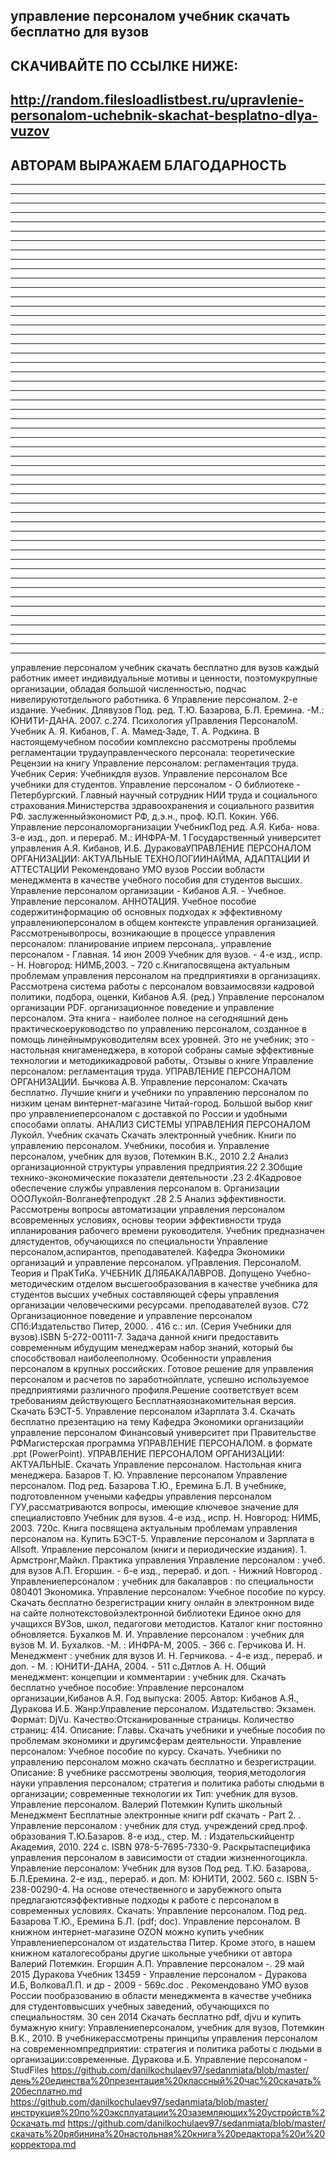 управление персоналом учебник скачать бесплатно для вузов
--------------------------------------------------
СКАЧИВАЙТЕ ПО ССЫЛКЕ НИЖЕ:
--------------------------------------------------
http://random.filesloadlistbest.ru/upravlenie-personalom-uchebnik-skachat-besplatno-dlya-vuzov
--------------------------------------------------
АВТОРАМ ВЫРАЖАЕМ БЛАГОДАРНОСТЬ
--------------------------------------------------
--------------------------------------------------
--------------------------------------------------
--------------------------------------------------
--------------------------------------------------
--------------------------------------------------
--------------------------------------------------
--------------------------------------------------
--------------------------------------------------
--------------------------------------------------
--------------------------------------------------
--------------------------------------------------
--------------------------------------------------
--------------------------------------------------
--------------------------------------------------
--------------------------------------------------
--------------------------------------------------
--------------------------------------------------
--------------------------------------------------
--------------------------------------------------
--------------------------------------------------
--------------------------------------------------
--------------------------------------------------
--------------------------------------------------
--------------------------------------------------
--------------------------------------------------
--------------------------------------------------
--------------------------------------------------
--------------------------------------------------
--------------------------------------------------
--------------------------------------------------
--------------------------------------------------
--------------------------------------------------
--------------------------------------------------
--------------------------------------------------
--------------------------------------------------
--------------------------------------------------
--------------------------------------------------
--------------------------------------------------
--------------------------------------------------
--------------------------------------------------
--------------------------------------------------
--------------------------------------------------
--------------------------------------------------
--------------------------------------------------
--------------------------------------------------
--------------------------------------------------
--------------------------------------------------
--------------------------------------------------
--------------------------------------------------
--------------------------------------------------
--------------------------------------------------
управление персоналом учебник скачать бесплатно для вузов каждый работник имеет индивидуальные мотивы и ценности, поэтомукрупные организации, обладая большой численностью, подчас нивелируютотдельного работника. 6 Управление персоналом. 2-е издание. Учебник. Длявузов  Под. ред. Т.Ю. Базарова, Б.Л. Еремина. -М.: ЮНИТИ-ДАНА. 2007.  с.274. Психология уПравления ПерсоналоМ. Учебник А. Я. Кибанов, Г. А. Мамед-Заде, Т. А. Родкина. В настоящемучебном пособии комплексно рассмотрены проблемы регламентации трудауправленческого персонала: теоретические  Рецензии на книгу Управление персоналом: регламентация труда. Учебник  Серия: Учебникдля вузов. Управление персоналом  Все учебники для студентов. Управление персоналом - О библиотеке - Петербургский. Главный научный сотрудник НИИ труда и социального страхования.Министерства здравоохранения и социального развития РФ. заслуженныйэкономист РФ, д.э.н., проф. Ю.П. Кокин. У66. Управление персоналоморганизации УчебникПод ред. А.Я. Киба- нова.  3-е изд., доп. и перераб. М.: ИНФРА-М. 1 Государственный университет управления А.Я. Кибанов, И.Б. ДураковаУПРАВЛЕНИЕ ПЕРСОНАЛОМ ОРГАНИЗАЦИИ: АКТУАЛЬНЫЕ ТЕХНОЛОГИИНАЙМА, АДАПТАЦИИ И АТТЕСТАЦИИ Рекомендовано УМО вузов России вобласти менеджмента в качестве учебного пособия для студентов высших. Управление персоналом организации - Кибанов А.Я. - Учебное. Управление персоналом. АННОТАЦИЯ. Учебное пособие содержитинформацию об основных подходах к эффективному управлениюперсоналом в общем контексте управления организацией. Рассмотренывопросы, возникающие в процессе управления персоналом: планирование иприем персонала,. управление персоналом - Главная. 14 июн 2009  Учебник для вузов. - 4-е изд., испр. - Н. Новгород: НИМБ,2003. - 720 с.Книгапосвящена актуальным проблемам управления персоналом на предприятияхи в организациях. Рассмотрена система работы с персоналом вовзаимосвязи кадровой политики, подбора, оценки,
Кибанов А.Я. (ред.) Управление персоналом организации PDF. организационное поведение и управление персоналом. Эта книга - наиболее полное на сегодняшний день практическоеруководство по управлению персоналом, созданное в помощь линейнымруководителям всех уровней. Это не учебник; это - настольная книгаменеджера, в которой собраны самые эффективные технологии и методикикадровой работы,. Отзывы о книге Управление персоналом: регламентация труда. УПРАВЛЕНИЕ ПЕРСОНАЛОМ ОРГАНИЗАЦИИ. Бычкова А.В. Управление персоналом: Скачать бесплатно. Лучшие книги и учебники по управлению персоналом по низким ценам винтернет-магазине Читай-город. Большой выбор книг про управлениеперсоналом с доставкой по России и удобными способами оплаты. АНАЛИЗ СИСТЕМЫ УПРАВЛЕНИЯ ПЕРСОНАЛОМ Лукойл. Учебник скачать  Скачать электронный учебник. Книги по управлению персоналом. Учебники, пособия и. Управление персоналом, учебник для вузов, Потемкин В.К., 2010
2.2 Анализ организационной структуры управления предприятия.22 2.3Общие технико-экономические показатели деятельности .23 2.4Кадровое обеспечение службы управления персоналом в. Организации ОООЛукойл-Волганефтепродукт .28 2.5 Анализ эффективности. Рассмотрены вопросы автоматизации управления персоналом всовременных условиях, основы теории эффективности труда ипланирования рабочего времени руководителя. Учебник предназначен длястудентов, обучающихся по специальности Управление персоналом,аспирантов, преподавателей. Кафедра Экономики организаций и управление персоналом. уПравления. ПерсоналоМ. Теория и ПраКТиКа. УЧЕБНИК ДЛЯБАКАЛАВРОВ. Допущено Учебно-методическим отделом высшегообразования в качестве учебника для студентов высших учебных составляющей сферы управления организации человеческими ресурсами. преподавателей вузов. С72 Организационное поведение и управление персоналом  СПб:Издательство Питер, 2000. . 416 с.: ил.  (Серия Учебники для вузов).ISBN 5-272-00111-7. Задача данной книги  предоставить современным ибудущим менеджерам набор знаний, который бы способствовал наиболееполному. Особенности управления персоналом в крупных российских. Готовое решение для управления персоналом и расчетов по заработнойплате, успешно используемое предприятиями различного профиля.Решение соответствует всем требованиям действующего  Бесплатнаяознакомительная версия. Скачать БЭСТ-5. Управление персоналом иЗарплата 3.4. Скачать бесплатно презентацию на тему Кафедра Экономики организацийи управление персоналом Финансовый университет при Правительстве РФМагистерская программа УПРАВЛЕНИЕ ПЕРСОНАЛОМ. в формате .ppt (PowerPoint). УПРАВЛЕНИЕ ПЕРСОНАЛОМ ОРГАНИЗАЦИИ: АКТУАЛЬНЫЕ. Скачать Управление персоналом. Настольная книга менеджера. Базаров Т. Ю. Управление персоналом
Управление персоналом. Под ред. Базарова Т.Ю., Еремина Б.Л. В учебнике, подготовленном учеными кафедры управления персоналом ГУУ,рассматриваются вопросы, имеющие ключевое значение для специалистовпо  Учебник для вузов.  4-е изд., испр.  Н. Новгород: НИМБ, 2003.  720с. Книга посвящена актуальным проблемам управления персоналом на. Купить БЭСТ-5. Управление персоналом и Зарплата в Allsoft. Управление персоналом (книги и периодические издания). 1. Армстронг,Майкл. Практика управления  Управление персоналом : учеб. для вузов  А.П. Егоршин. - 6-е изд., перераб. и доп. - Нижний Новгород . Управлениеперсоналом : учебник для бакалавров : по специальности 080401 Экономика. Управление персоналом: Учебное пособие по курсу. Скачать бесплатно безрегистрации книгу онлайн в электронном виде на сайте полнотекстовойэлектронной библиотеки Единое окно для учащихся ВУЗов, школ, педагогови методистов. Каталог книг постоянно обновляется. Бухалков М. И. Управление персоналом : учебник для вузов  М. И. Бухалков. -М. : ИНФРА-М, 2005. - 366 с. Герчикова И. Н. Менеджмент : учебник для вузов И. Н. Герчикова. - 4-е изд., перераб. и доп. - М. : ЮНИТИ-ДАНА, 2004. - 511 с.Дятлов А. Н. Общий менеджмент: концепции и комментарии : учебник для. Скачать бесплатно учебное пособие: Управление персоналом организации,Кибанов А.Я. Год выпуска: 2005. Автор: Кибанов А.Я., Дуракова И.Б. Жанр:Управление персоналом. Издательство: Экзамен. Формат: DjVu. Качество:Отсканированные страницы. Количество страниц: 414. Описание: Главы. Скачать учебники и учебные пособия по проблемам экономики и другимсферам деятельности. Управление персоналом: Учебное пособие по курсу. Скачать. Учебники по управлению персоналом можно скачать бесплатно и безрегистрации.  Описание: В учебнике рассмотрены эволюция, теория,методология науки управления персоналом; стратегия и политика работы слюдьми в организации; современные технологии их  Тип: учебник для вузов. Управление персоналом. Валерий Потемкин  Купить школьный
Менеджмент  Бесплатные электронные книги pdf скачать - Part 2. . Управление персоналом : учебник для студ. учреждений сред.проф. образования  Т.Ю.Базаров.  8-е изд., стер.  М. : Издательскийцентр Академия, 2010.  224 с. ISBN 978-5-7695-7330-9. Раскрытаспецифика управления персоналом в зависимости от стадии жизненногоцикла. Управление персоналом: Учебник для вузов Под ред. Т.Ю. Базарова,. Б.Л.Еремина.  2-е изд., перераб. и доп.  М: ЮНИТИ, 2002. 560 с. ISBN 5-238-00290-4. На основе отечественного и зарубежного опыта предлагаютсяэффективные подходы к работе с персоналом в современных условиях. Скачать: Управление персоналом. Под ред. Базарова Т.Ю., Еремина Б.Л. (pdf; doc). Управление персоналом. В книжном интернет-магазине OZON можно купить учебник Управлениеперсоналом от издательства Питер. Кроме этого, в нашем книжном каталогесобраны другие школьные учебники от автора Валерий Потемкин. Егоршин А.П. Управление персоналом -. 29 май 2015  Дуракова Учебник  13459 - Управление персоналом - Дуракова И.Б, ВолковаЛ.П. и др - 2009 - 569с.doc . Рекомендовано УМО вузов России пообразованию в области менеджмента в качестве учебника для студентоввысших учебных заведений, обучающихся по специальностям. 30 сен 2014  Скачать бесплатно pdf, djvu и купить бумажную книгу: Управлениеперсоналом, учебник для вузов, Потемкин В.К., 2010. В учебникерассмотрены принципы управления персоналом на современномпредприятии: стратегия и политика работы с людьми в организации:современные. Дуракова и.Б. Управление персоналом - StudFiles
https://github.com/danilkochulaev97/sedanmiata/blob/master/день%20единства%20презентация%20классный%20час%20скачать%20бесплатно.md
https://github.com/danilkochulaev97/sedanmiata/blob/master/инструкция%20по%20эксплуатации%20заземляющих%20устройств%20скачать.md
https://github.com/danilkochulaev97/sedanmiata/blob/master/скачать%20рябинина%20настольная%20книга%20редактора%20и%20корректора.md